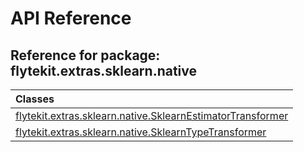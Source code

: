# API Reference

## Reference for package: flytekit.extras.sklearn.native

| Classes  |
| :------------- |
| [flytekit.extras.sklearn.native.SklearnEstimatorTransformer](flytekit_extras_sklearn_native_sklearnestimatortransformer) |
| [flytekit.extras.sklearn.native.SklearnTypeTransformer](flytekit_extras_sklearn_native_sklearntypetransformer) |
